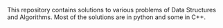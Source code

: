 This repository contains solutions to various problems of Data Structures and Algorithms. Most of the solutions are in python and some in C++. 
